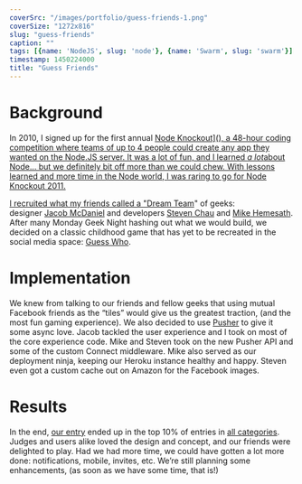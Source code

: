 ```yaml
---
coverSrc: "/images/portfolio/guess-friends-1.png"
coverSize: "1272x816"
slug: "guess-friends"
caption: ""
tags: [{name: 'NodeJS', slug: 'node'}, {name: 'Swarm', slug: 'swarm'}]
timestamp: 1450224000
title: "Guess Friends"
---
```


# Background

In 2010, I signed up for the first annual <a href="http://www.nodeknockout.com/">Node Knockout](), a 48-hour coding competition where teams of up to 4 people could create any app they wanted on the Node.JS server. It was a lot of fun, and I learned <em>a lot</em>about Node… but we definitely bit off more than we could chew. With lessons learned and more time in the Node world, I was raring to go for Node Knockout 2011.

I recruited what my friends called a "[Dream Team](http://www.twitter.com/clintandrewhall/status/107130172192473088)" of geeks: designer [Jacob McDaniel](http://www.twitter.com/designbyjm) and developers [Steven Chau](http://www.twitter.com/whereisciao) and [Mike Hemesath](http://www.twitter.com/codegrappler). After many Monday Geek Night hashing out what we would build, we decided on a classic childhood game that has yet to be recreated in the social media space: [Guess Who](http://www.hasbro.com/games/en_US/guess-who/).

# Implementation

We knew from talking to our friends and fellow geeks that using mutual Facebook friends as the “tiles” would give us the greatest traction, (and the most fun gaming experience). We also decided to use [Pusher](http://www.pusher.com/) to give it some async love. Jacob tackled the user experience and I took on most of the core experience code. Mike and Steven took on the new Pusher API and some of the custom Connect middleware. Mike also served as our deployment ninja, keeping our Heroku instance healthy and happy. Steven even got a custom cache out on Amazon for the Facebook images.

# Results

In the end, [our entry](http://nodeknockout.com/teams/kansas-city-geek-nig) ended up in the top 10% of entries in [all categories](http://nodeknockout.com/entries). Judges and users alike loved the design and concept, and our friends were delighted to play. Had we had more time, we could have gotten a lot more done: notifications, mobile, invites, etc. We’re still planning some enhancements, (as soon as we have some time, that is!)
